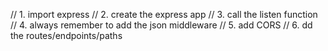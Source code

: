 // 1. import express
// 2. create the express app
// 3. call the listen function
// 4. always remember to add the json middleware
// 5. add CORS
// 6. dd the routes/endpoints/paths
